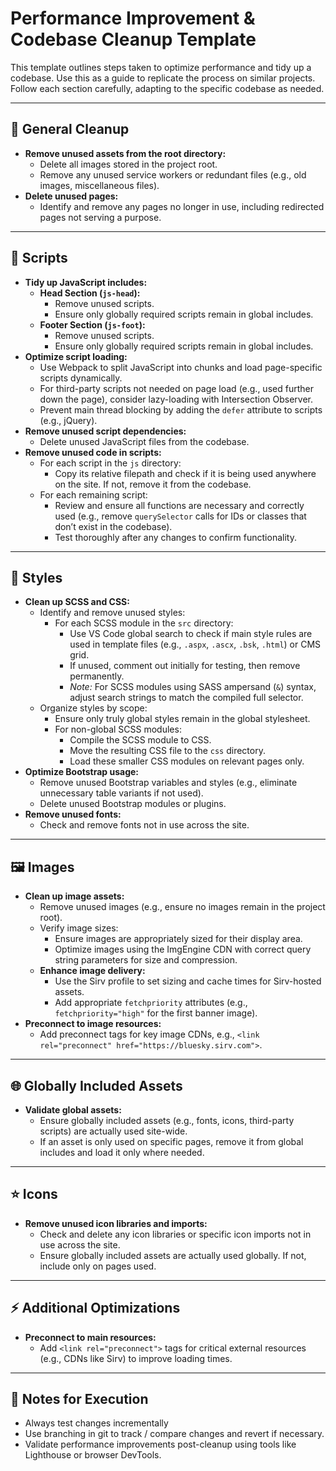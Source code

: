 # Performance Improvement & Codebase Cleanup Template

This template outlines steps taken to optimize performance and tidy up a codebase. Use this as a guide to replicate the process on similar projects. Follow each section carefully, adapting to the specific codebase as needed.

---

## 🧹 General Cleanup
- **Remove unused assets from the root directory:**
  - Delete all images stored in the project root.
  - Remove any unused service workers or redundant files (e.g., old images, miscellaneous files).
- **Delete unused pages:**
  - Identify and remove any pages no longer in use, including redirected pages not serving a purpose.

---

## 📜 Scripts
- **Tidy up JavaScript includes:**
  - **Head Section (`js-head`):**
    - Remove unused scripts.
    - Ensure only globally required scripts remain in global includes.
  - **Footer Section (`js-foot`):**
    - Remove unused scripts.
    - Ensure only globally required scripts remain in global includes.
- **Optimize script loading:**
  - Use Webpack to split JavaScript into chunks and load page-specific scripts dynamically.
  - For third-party scripts not needed on page load (e.g., used further down the page), consider lazy-loading with Intersection Observer.
  - Prevent main thread blocking by adding the `defer` attribute to scripts (e.g., jQuery).
- **Remove unused script dependencies:**
  - Delete unused JavaScript files from the codebase.
- **Remove unused code in scripts:**
  - For each script in the `js` directory:
    - Copy its relative filepath and check if it is being used anywhere on the site. If not, remove it from the codebase.
  - For each remaining script:
    - Review and ensure all functions are necessary and correctly used (e.g., remove `querySelector` calls for IDs or classes that don’t exist in the codebase).
    - Test thoroughly after any changes to confirm functionality.

---

## 🎨 Styles
- **Clean up SCSS and CSS:**
  - Identify and remove unused styles:
    - For each SCSS module in the `src` directory:
      - Use VS Code global search to check if main style rules are used in template files (e.g., `.aspx`, `.ascx`, `.bsk`, `.html`) or CMS grid.
      - If unused, comment out initially for testing, then remove permanently.
      - *Note:* For SCSS modules using SASS ampersand (`&`) syntax, adjust search strings to match the compiled full selector.
  - Organize styles by scope:
    - Ensure only truly global styles remain in the global stylesheet.
    - For non-global SCSS modules:
      - Compile the SCSS module to CSS.
      - Move the resulting CSS file to the `css` directory.
      - Load these smaller CSS modules on relevant pages only.
- **Optimize Bootstrap usage:**
  - Remove unused Bootstrap variables and styles (e.g., eliminate unnecessary table variants if not used).
  - Delete unused Bootstrap modules or plugins.
- **Remove unused fonts:**
  - Check and remove fonts not in use across the site.

---

## 🖼️ Images
- **Clean up image assets:**
  - Remove unused images (e.g., ensure no images remain in the project root).
  - Verify image sizes:
    - Ensure images are appropriately sized for their display area.
    - Optimize images using the ImgEngine CDN with correct query string parameters for size and compression.
  - **Enhance image delivery:**
    - Use the Sirv profile to set sizing and cache times for Sirv-hosted assets.
    - Add appropriate `fetchpriority` attributes (e.g., `fetchpriority="high"` for the first banner image).
- **Preconnect to image resources:**
  - Add preconnect tags for key image CDNs, e.g., `<link rel="preconnect" href="https://bluesky.sirv.com">`.

---

## 🌐 Globally Included Assets
- **Validate global assets:**
  - Ensure globally included assets (e.g., fonts, icons, third-party scripts) are actually used site-wide.
  - If an asset is only used on specific pages, remove it from global includes and load it only where needed.

---

## ⭐ Icons
- **Remove unused icon libraries and imports:**
  - Check and delete any icon libraries or specific icon imports not in use across the site.
  - Ensure globally included assets are actually used globally. If not, include only on pages used. 

---

## ⚡ Additional Optimizations
- **Preconnect to main resources:**
  - Add `<link rel="preconnect">` tags for critical external resources (e.g., CDNs like Sirv) to improve loading times.

---

## 📝 Notes for Execution
- Always test changes incrementally
- Use branching in git to track / compare changes and revert if necessary.
- Validate performance improvements post-cleanup using tools like Lighthouse or browser DevTools.